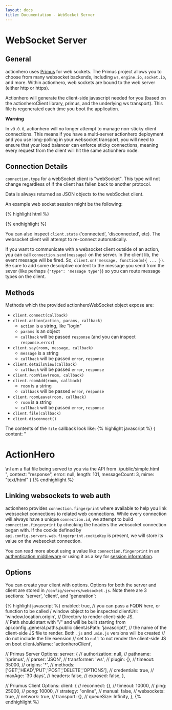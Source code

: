```yaml
---
layout: docs
title: Documentation - WebSocket Server
---
```


# WebSocket Server

## General

actionhero uses [Primus](https://github.com/primus/primus) for web sockets.  The Primus project allows you to choose from many websocket backends, including `ws`, `engine.io`, `socket.io`, and more. Within actionhero, web sockets are bound to the web server (either http or https).

Actionhero will generate the client-side javascript needed for you (based on the actionheroClient library, primus, and the underlying ws transport). This file is regenerated each time you boot the application.

**Warning**

In `v9.0.0`, actionhero will no longer attempt to manage non-sticky client connections. This means if you have a multi-server actionhero deployment and you use long-polling in your websocket transport, you will need to ensure that your load balancer can enforce sticky connections, meaning every request from the client will hit the same actionhero node.

## Connection Details

`connection.type` for a webSocket client is "webSocket".  This type will not change regardless of if the client has fallen back to another protocol. 

Data is always returned as JSON objects to the webSocket client.  

An example web socket session might be the following:

{% highlight html %}
<script src="/public/javascript/actionheroClient.js"></script>

<script>

  client = new actionheroClient;

  client.on('connected',    function(){ console.log('connected!') })
  client.on('disconnected', function(){ console.log('disconnected :(') })
  
  // this will log all messages send the client
  // client.on('message',      function(message){ console.log(message) })

  client.on('alert',        function(message){ alert(message) })
  client.on('api',          function(message){ alert(message) })

  client.on('welcome',      function(message){ appendMessage(message); })
  client.on('say',          function(message){ appendMessage(message); })

  client.connect(function(err, details){
    if(err != null){
      console.log(err);
    }else{
      client.roomAdd("defaultRoom");
      client.action('someAction', {key: 'k', value: 'v', function(error data){
        // do stuff
      });
    }
  });

</script>
{% endhighlight %}

You can also inspect `client.state` ('connected', 'disconnected', etc).  The websocket client will attempt to re-connect automatically.

If you want to communicate with a websocket client outside of an action, you can call `connection.send(message)` on the server. In the client lib, the event message will be fired. So, `client.on('message, function(m){ ... })`.  Be sure to add some descriptive content to the message you send from the sever (like perhaps `{"type": 'message type'}`) so you can route message types on the client.

## Methods

Methods which the provided actionheroWebSocket object expose are:

- `client.connect(callback)`
- `client.action(action, params, callback)`
  - `action` is a string, like "login"
  - `params` is an object
  - `callback` will be passed `response` (and you can inspect `response.error`)
- `client.say(room, message, callback)`
  - `message` is a string
  - `callback` will be passed `error`, `response`
- `client.detailsView(callback)`
  - `callback` will be passed `error`, `response` 
- `client.roomView(room, callback)`
- `client.roomAdd(room, callback)`
  - `room` is a string
  - `callback` will be passed `error`, `response`
- `client.roomLeave(room, callback)`
  - `room` is a string
  - `callback` will be passed `error`, `response`
- `client.file(callback)`
- `client.disconnect()`

The contents of the `file` callback look like:
{% highlight javascript %}
{
  content: "<h1>ActionHero</h1>\nI am a flat file being served to you via the API from ./public/simple.html<br />",
  context: "response",
  error: null,
  length: 101,
  messageCount: 3,
  mime: "text/html"
}
{% endhighlight %}

## Linking websockets to web auth

actionhero provides `connection.fingerprint` where available to help you link websocket connections to related web connections. While every connection will always have a unique `connection.id`, we attempt to build `connection.fingerprint` by checking the headers the websocket connection began with.  If the cookie defined by `api.config.servers.web.fingerprint.cookieKey` is present, we will store its value on the websocket connection.  

You can read more about using a value like `connection.fingerprint` in an [authentication middleware](/docs/core/middleware.html) or using it as a key for [session information](/docs/examples/initialzers/session.html).

## Options

You can create your client with options.  Options for both the server and client are stored in `/config/servers/websocket.js`.  Note there are 3 sections: 'server', 'client', and 'generation':

{% highlight javascript %}
enabled:          true,
// you can pass a FQDN here, or function to be called / window object to be inspected
clientUrl:        'window.location.origin',
// Directory to render client-side JS.  
// Path should start with "/" and will be built starting from api.config..general.paths.public
clientJsPath:     'javascript/',
// the name of the client-side JS file to render.  Both `.js` and `.min.js` versions will be created
// do not include the file exension
// set to `null` to not render the client-side JS on boot
clientJsName:     'actionheroClient',

// Primus Server Options: 
server: {
  // authorization: null,
  // pathname:      '/primus',
  // parser:        'JSON',
  // transformer:   'ws',
  // plugin:        {},
  // timeout:       35000,
  // origins:       '*',
  // methods:       ['GET','HEAD','PUT','POST','DELETE','OPTIONS'],
  // credentials:   true,
  // maxAge:        '30 days',
  // headers:       false,
  // exposed:       false,
},

// Priumus Client Options: 
client: {
  // reconnect:        {},
  // timeout:          10000,
  // ping:             25000,
  // pong:             10000,
  // strategy:         "online",
  // manual:           false,
  // websockets:       true,
  // network:          true,
  // transport:        {},
  // queueSize:        Infinity,
},
{% endhighlight %}
